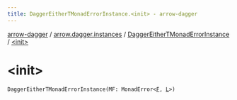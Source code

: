 ```yaml
---
title: DaggerEitherTMonadErrorInstance.<init> - arrow-dagger
---
```


[arrow-dagger](../../index.html) / [arrow.dagger.instances](../index.html) / [DaggerEitherTMonadErrorInstance](index.html) / [&lt;init&gt;](./-init-.html)

# &lt;init&gt;

`DaggerEitherTMonadErrorInstance(MF: MonadError<`[`F`](index.html#F)`, `[`L`](index.html#L)`>)`